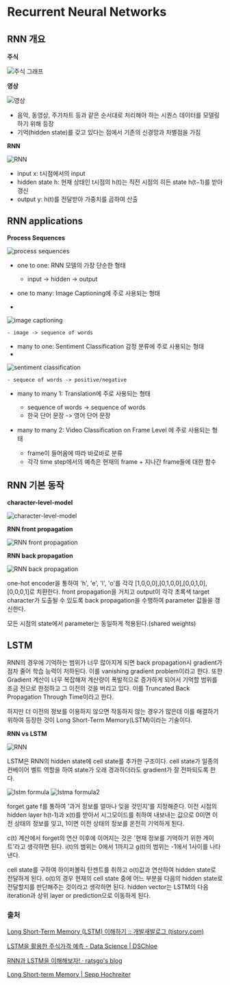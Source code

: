 
# Recurrent Neural Networks

## RNN 개요

**주식**

![주식 그래프](https://file.mk.co.kr/meet/neds/2021/01/image_readtop_2021_30235_16103273954502806.jpg)

**영상**

![영상](https://t1.daumcdn.net/cfile/tistory/99DEE74C5DC69E9001)

- 음악, 동영상, 주가차트 등과 같은 순서대로 처리해야 하는 시퀀스 데이터를 모델링 하기 위해 등장
- 기억(hidden state)를 갖고 있다는 점에서 기존의 신경망과 차별점을 가짐

**RNN**

![RNN](http://i.imgur.com/s8nYcww.png)

- input x: t시점에서의 input
- hidden state h: 현재 상태인 t시점의 h(t)는 직전 시점의 히든 state h(t−1)를 받아 갱신
- output y: h(t)를 전달받아 가중치를 곱하여 산출

## RNN applications

**Process Sequences**

![process sequences](https://i.stack.imgur.com/b4sus.jpg)

- one to one: RNN 모델의 가장 단순한 형태 
	- input -> hidden -> output

- one to many: Image Captioning에 주로 사용되는 형태
- 
![image captioning](https://github.com/danieljl/keras-image-captioning/raw/master/results-without-errors.jpg)

	- image -> sequence of words

- many to one: Sentiment Classification 감정 분류에 주로 사용되는 형태
- 
![sentiment classification](https://wikidocs.net/images/page/44249/navermovie5.PNG)

	- sequece of words -> positive/negative

- many to many 1: Translation에 주로 사용되는 형태
	- sequence of words -> sequence of words
	- 한국 단어 문장 -> 영어 단어 문장

- many to many 2: Video Classification on Frame Level 에 주로 사용되는 형태
	- frame이 들어옴에 따라 바로바로 분류
	- 각각 time step에서의 예측은 현재의 frame + 지나간 frame들에 대한 함수

## RNN 기본 동작

**character-level-model**

![character-level-model](http://i.imgur.com/vrD0VO1.png)

**RNN front propagation**

![RNN front propagation](http://i.imgur.com/TIdBDTJ.png)

**RNN back propagation**

![RNN back propagation](http://i.imgur.com/Xtpgxzu.gif)

one-hot encoder을 통하여 'h', 'e', 'l', 'o'를 각각 [1,0,0,0],[0,1,0,0],[0,0,1,0],[0,0,0,1]로 치환한다. front propagation을 거치고 output이 각각 초록색 target character가 도출될 수 있도록 back propagation을 수행하여 parameter 값들을 갱신한다. 

모든 시점의 state에서 parameter는 동일하게 적용된다.(shared weights)

## LSTM

RNN의 경우에 기억하는 범위가 너무 많아지게 되면 back propagation시 gradient가 점차 줄어 학습 능력이 저하된다. 이를 vanishing gradient problem이라고 한다. 또한 Gradient 계산이 너무 복잡해져 계산량이 폭발적으로 증가하게 되어서 기억할 범위를 조금 전으로 한정하고 그 이전의 것을 버리고 있다. 이를 Truncated Back Propagation Through Time이라고 한다.

하지만 더 이전의 정보를 이용하지 않으면 작동하지 않는 경우가 많은데 이를 해결하기 위하여 등장한 것이 Long Short-Term Memory(LSTM)이라는 기술이다. 

**RNN vs LSTM**

![RNN](http://i.imgur.com/jKodJ1u.png)

LSTM은 RNN의 hidden state에 cell state를 추가한 구조이다. cell state가 일종의 컨베이어 벨트 역할을 하여 state가 오래 경과하더라도 gradient가 잘 전파되도록 한다.

![lstm formula](https://user-images.githubusercontent.com/59776953/117636547-e3931500-b1bb-11eb-953d-067b4d6114fc.png)
![lstma formula2](https://user-images.githubusercontent.com/59776953/117637507-d165a680-b1bc-11eb-8864-b52b4dc9cc4c.png)

forget gate f를 통하여 '과거 정보를 얼마나 잊을 것인지'를 지정해준다. 이전 시점의 hidden layer h(t-1)과 x(t)를 받아서 시그모이드를 취하여 내보내는 값으로 0이면 이전 상태의 정보를 잊고, 1이면 이전 상태의 정보를 온전히 기억하게 된다.

c(t) 계산에서 forget의 연산 이후에 이어지는 것은 '현재 정보를 기억하기 위한 게이트'라고 생각하면 된다. i(t)의 범위는 0에서 1까지고 g(t)의 범위는 -1에서 1사이를 나타낸다.

cell state를 구하여 하이퍼볼릭 탄젠트를 취하고 o(t)값과 연산하여 hidden state로 전달하게 된다. o(t)의 경우 현재의 cell state 중에 어느 부분을 다음의 hidden state로 전달할지를 판단해주는 것이라고 생각하면 된다. hidden vector는 LSTM의 다음 iteration과 상위 layer or prediction으로 이동하게 된다.

### 출처

[Long Short-Term Memory (LSTM) 이해하기 :: 개발새발로그 (tistory.com)](https://dgkim5360.tistory.com/entry/understanding-long-short-term-memory-lstm-kr)

[LSTM을 활용한 주식가격 예측 - Data Science | DSChloe](https://dschloe.github.io/python/python_edu/07_deeplearning/deep_learning_lstm/#lstm%EA%B3%BC-rnn%EC%9D%98-%EA%B0%9C%EC%9A%94)

[RNN과 LSTM을 이해해보자! · ratsgo's blog](https://ratsgo.github.io/natural%20language%20processing/2017/03/09/rnnlstm/)

[Long Short-term Memory | Sepp Hochreiter](https://www.researchgate.net/publication/13853244_Long_Short-term_Memory)
